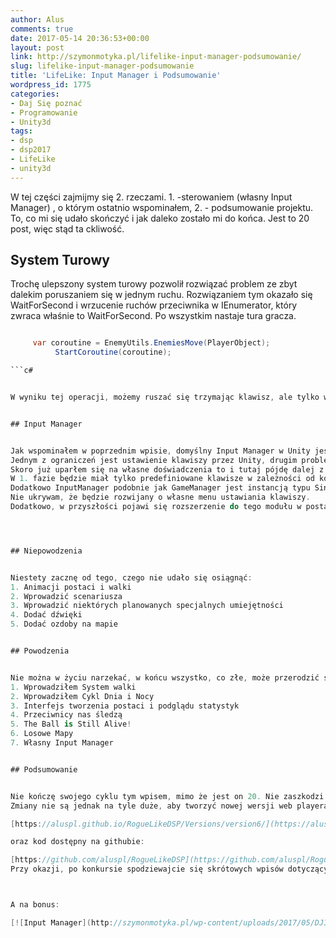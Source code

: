 ```yaml
---
author: Alus
comments: true
date: 2017-05-14 20:36:53+00:00
layout: post
link: http://szymonmotyka.pl/lifelike-input-manager-podsumowanie/
slug: lifelike-input-manager-podsumowanie
title: 'LifeLike: Input Manager i Podsumowanie'
wordpress_id: 1775
categories:
- Daj Się poznać
- Programowanie
- Unity3d
tags:
- dsp
- dsp2017
- LifeLike
- unity3d
---
```


W tej części zajmijmy się 2. rzeczami. 1. -sterowaniem (własny Input Manager) , o którym ostatnio wspominałem, 2. - podsumowanie projektu. To, co mi się udało skończyć i jak daleko zostało mi do końca. Jest to 20 post, więc stąd ta ckliwość.
<!-- more -->


## System Turowy


Trochę ulepszony system turowy pozwolił rozwiązać problem ze zbyt dalekim poruszaniem się w jednym ruchu. Rozwiązaniem tym okazało się WaitForSecond i wrzucenie ruchów przeciwnika w IEnumerator, który zwraca właśnie to WaitForSecond. Po wszystkim nastaje tura gracza.


 ```c# 

	  var coroutine = EnemyUtils.EnemiesMove(PlayerObject);
           StartCoroutine(coroutine);

 ```c# 


W wyniku tej operacji, możemy ruszać się trzymając klawisz, ale tylko w swojej turze, co określony czas.


## Input Manager


Jak wspominałem w poprzednim wpisie, domyślny Input Manager w Unity jest strasznie ograniczony.
Jednym z ograniczeń jest ustawienie klawiszy przez Unity, drugim problemem okazał się pad Xbox One (choć nie wiem, jak to wygląda z innymi kontrolerami) i innym mapowaniem przycisków. Na forach i Slacku często polecają albo eksperymentalne systemy do sterowania m.in od Unity, które można znaleźć np. na blogu Unity lub kupić w asset store. Innym rozwiązaniem jest napisanie swojego własnego systemu.
Skoro już uparłem się na własne doświadczenia to i tutaj pójdę dalej z swoją upartością: stworzę swój własny Input Manager.
W 1. fazie będzie miał tylko predefiniowane klawisze w zależności od kontrolera lub w przypadku braku kontrolera … wybór klawiatury. W późniejszej wersji będzie to bardziej inteligentne - tzn. obsługa klawiatury i pada jednocześnie, jak to ma miejsce w nowoczesnych grach.
Dodatkowo InputManager podobnie jak GameManager jest instancją typu Singleton, która będzie inicjowana na początku gry.
Nie ukrywam, że będzie rozwijany o własne menu ustawiania klawiszy.
Dodatkowo, w przyszłości pojawi się rozszerzenie do tego modułu w postaci przypisania swoich klawiszy.




## Niepowodzenia


Niestety zacznę od tego, czego nie udało się osiągnąć:
1. Animacji postaci i walki
2. Wprowadzić scenariusza
3. Wprowadzić niektórych planowanych specjalnych umiejętności
4. Dodać dźwięki
5. Dodać ozdoby na mapie


## Powodzenia


Nie można w życiu narzekać, w końcu wszystko, co złe, może przerodzić się w dobro :) Więc to, co mi się udało wykonać w trakcie konkursu:
1. Wprowadziłem System walki
2. Wprowadziłem Cykl Dnia i Nocy
3. Interfejs tworzenia postaci i podglądu statystyk
4. Przeciwnicy nas śledzą
5. The Ball is Still Alive!
6. Losowe Mapy
7. Własny Input Manager


## Podsumowanie


Nie kończę swojego cyklu tym wpisem, mimo że jest on 20. Nie zaszkodzi w końcu dodać jeszcze 2-3 wpisów :) Podejrzewam, że nie uda mi się naprawić niepowodzeń, ale przynajmniej postaram się pójść w stronę naprawy tego.
Zmiany nie są jednak na tyle duże, aby tworzyć nowej wersji web playera, tak więc wersja 6:

[https://aluspl.github.io/RogueLikeDSP/Versions/version6/](https://aluspl.github.io/RogueLikeDSP/Versions/version6/)

oraz kod dostępny na githubie:

[https://github.com/aluspl/RogueLikeDSP](https://github.com/aluspl/RogueLikeDSP)
Przy okazji, po konkursie spodziewajcie się skrótowych wpisów dotyczących aktualizacji.



A na bonus:

[![Input Manager](http://szymonmotyka.pl/wp-content/uploads/2017/05/DJI_0087-785x442.jpg)](http://szymonmotyka.pl/wp-content/uploads/2017/05/DJI_0087.jpg)
